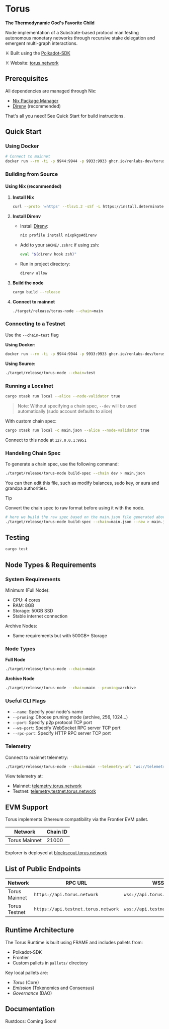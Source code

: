# Torus

**The Thermodynamic God's Favorite Child**

Node implementation of a Substrate-based protocol manifesting autonomous monetary networks through recursive stake delegation and emergent multi-graph interactions.

♓︎ Built using the [Polkadot-SDK](https://github.com/paritytech/polkadot-sdk)

♓︎ Website: [torus.network](https://torus.network/)

## Prerequisites

All dependencies are managed through Nix:
- [Nix Package Manager](https://determinate.systems/posts/determinate-nix-installer)
- [Direnv](https://direnv.net/) (recommended)

That's all you need! See Quick Start for build instructions.

## Quick Start

### Using Docker

```sh
# Connect to mainnet
docker run --rm -ti -p 9944:9944 -p 9933:9933 ghcr.io/renlabs-dev/torus-substrate:latest --chain=main
```

### Building from Source

#### Using Nix (recommended)

1. **Install Nix**
   ```sh
   curl --proto '=https' --tlsv1.2 -sSf -L https://install.determinate.systems/nix | sh -s -- install
   ```

2. **Install Direnv**
   - Install [Direnv](https://direnv.net/docs/installation.html):
     ```sh
     nix profile install nixpkgs#direnv
     ```
   - Add to your `$HOME/.zshrc` if using zsh:
     ```sh
     eval "$(direnv hook zsh)"
     ```
   - Run in project directory:
     ```sh
     direnv allow
     ```

3. **Build the node**
   ```sh
   cargo build --release
   ```

4. **Connect to mainnet**
   ```sh
   ./target/release/torus-node --chain=main
   ```

### Connecting to a Testnet

Use the `--chain=test` flag

**Using Docker:**
```sh
docker run --rm -ti -p 9944:9944 -p 9933:9933 ghcr.io/renlabs-dev/torus-substrate:latest --chain=test
```

**Using Source:**
```sh
./target/release/torus-node --chain=test
```

### Running a Localnet

```sh
cargo xtask run local --alice --node-validator true
```

> Note: Without specifying a chain spec, `--dev` will be used automatically (sudo account defaults to alice)

With custom chain spec:
```sh
cargo xtask run local -c main.json --alice --node-validator true
```

Connect to this node at `127.0.0.1:9951`


### Handeling Chain Spec

To generate a chain spec, use the following command:

```sh
./target/release/torus-node build-spec --chain dev > main.json
```

You can then edit this file, such as modify balances, sudo key, or aura and grandpa authorities.

> [!TIP]
> Convert the chain spec to raw format before using it with the node.

```sh
# here we build the raw spec based on the main.json file generated above
./target/release/torus-node build-spec --chain=main.json --raw > main.json
```

## Testing

```bash
cargo test
```

## Node Types & Requirements

### System Requirements

Minimum (Full Node):
- CPU: 4 cores
- RAM: 8GB
- Storage: 50GB SSD
- Stable internet connection

Archive Nodes:
- Same requirements but with 500GB+ Storage

### Node Types

**Full Node**
```sh
./target/release/torus-node --chain=main
```

**Archive Node**
```sh
./target/release/torus-node --chain=main --pruning=archive
```

### Useful CLI Flags

- `--name`: Specify your node's name
- `--pruning`: Choose pruning mode (archive, 256, 1024...)
- `--port`: Specify p2p protocol TCP port
- `--ws-port`: Specify WebSocket RPC server TCP port
- `--rpc-port`: Specify HTTP RPC server TCP port

### Telemetry

Connect to mainnet telemetry:
```sh
./target/release/torus-node --chain=main --telemetry-url 'ws://telemetry.torus.network:8001/submit 0'
```

View telemetry at:
- Mainnet: [telemetry.torus.network](https://telemetry.torus.network/)
- Testnet: [telemetry.testnet.torus.network](https://telemetry.testnet.torus.network/)

## EVM Support

Torus implements Ethereum compatibility via the Frontier EVM pallet.

| Network       | Chain ID |
|---------------|----------|
| Torus Mainnet | 21000    |

Explorer is deployed at [blockscout.torus.network](https://blockscout.torus.network/)

## List of Public Endpoints

| Network       | RPC URL                            | WSS URL                          |
| --------------|------------------------------------|----------------------------------|
| Torus Mainnet | `https://api.torus.network`        | `wss://api.torus.network`        |
| Torus Testnet | `https://api.testnet.torus.network`| `wss://api.testnet.torus.network`|

## Runtime Architecture

The Torus Runtime is built using FRAME and includes pallets from:
- Polkadot-SDK
- Frontier
- Custom pallets in `pallets/` directory

Key local pallets are:
- _Torus_ (Core)
- _Emission_ (Tokenomics and Consensus)
- _Governance_ (DAO)

## Documentation

Rustdocs: Coming Soon!
